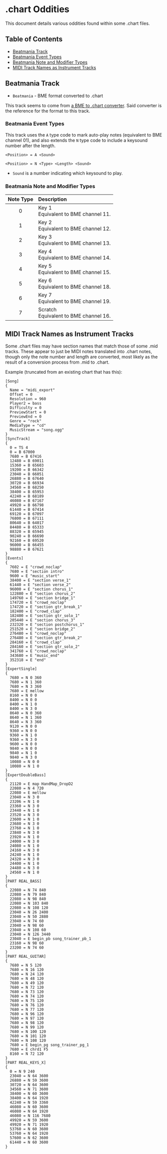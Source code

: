 # .chart Oddities

This document details various oddities found within some .chart files.

## Table of Contents

- [Beatmania Track](#beatmania-track)
- [Beatmania Event Types](#beatmania-event-types)
- [Beatmania Note and Modifier Types](#beatmania-note-and-modifier-types)
- [MIDI Track Names as Instrument Tracks](#midi-track-names-as-instrument-tracks)

## Beatmania Track

- `Beatmania` - BME format converted to .chart

This track seems to come from [a BME to .chart converter](https://github.com/iDestyKK/bme2chart/). Said converter is the reference for the format to this track.

### Beatmania Event Types

This track uses the `A` type code to mark auto-play notes (equivalent to BME channel 01), and also extends the `N` type code to include a keysound number after the length.

`<Position> = A <Sound>`

`<Position> = N <Type> <Length> <Sound>`

- `Sound` is a number indicating which keysound to play.

### Beatmania Note and Modifier Types

| Note Type | Description                              |
| :-------: | :----------                              |
| 0         | Key 1<br>Equivalent to BME channel 11.   |
| 1         | Key 2<br>Equivalent to BME channel 12.   |
| 2         | Key 3<br>Equivalent to BME channel 13.   |
| 3         | Key 4<br>Equivalent to BME channel 14.   |
| 4         | Key 5<br>Equivalent to BME channel 15.   |
| 5         | Key 6<br>Equivalent to BME channel 18.   |
| 6         | Key 7<br>Equivalent to BME channel 19.   |
| 7         | Scratch<br>Equivalent to BME channel 16. |

## MIDI Track Names as Instrument Tracks

Some .chart files may have section names that match those of some .mid tracks. These appear to just be MIDI notes translated into .chart notes, though only the note number and length are converted, most likely as the result of a conversion process from .mid to .chart.

Example (truncated from an existing chart that has this):

```
[Song]
{
  Name = "midi_export"
  Offset = 0
  Resolution = 960
  Player2 = bass
  Difficulty = 0
  PreviewStart = 0
  PreviewEnd = 0
  Genre = "rock"
  MediaType = "cd"
  MusicStream = "song.ogg"
}
[SyncTrack]
{
  0 = TS 4
  0 = B 67000
  7680 = B 67416
  12480 = B 69011
  15360 = B 65603
  19200 = B 66342
  23040 = B 66051
  26880 = B 67640
  30720 = B 66934
  34560 = B 68250
  38400 = B 65953
  42240 = B 68189
  46080 = B 67167
  49920 = B 66798
  61440 = B 67414
  69120 = B 67097
  76800 = B 67111
  80640 = B 64017
  84480 = B 65333
  88320 = B 65945
  90240 = B 66690
  92160 = B 69520
  96000 = B 66455
  98880 = B 67621
}
[Events]
{
  7602 = E "crowd_noclap"
  7680 = E "section intro"
  9600 = E "music_start"
  38400 = E "section verse_1"
  61440 = E "section verse_2"
  96000 = E "section chorus_1"
  122880 = E "section chorus_2"
  149760 = E "section bridge_1"
  174720 = E "crowd_noclap"
  174720 = E "section gtr_break_1"
  182400 = E "crowd_clap"
  182400 = E "section gtr_solo_1"
  205440 = E "section chorus_3"
  232320 = E "section postchorus_1"
  251520 = E "section bridge_2"
  276480 = E "crowd_noclap"
  276480 = E "section gtr_break_2"
  284160 = E "crowd_clap"
  284160 = E "section gtr_solo_2"
  341760 = E "crowd_noclap"
  343680 = E "music_end"
  352318 = E "end"
}
[ExpertSingle]
{
  7680 = N 0 360
  7680 = N 1 360
  7680 = N 3 360
  7680 = E mellow
  8160 = N 0 0
  8400 = N 0 0
  8400 = N 1 0
  8400 = N 3 0
  8640 = N 0 360
  8640 = N 1 360
  8640 = N 3 360
  9120 = N 0 0
  9360 = N 0 0
  9360 = N 1 0
  9360 = N 3 0
  9600 = N 0 0
  9840 = N 0 0
  9840 = N 1 0
  9840 = N 3 0
  10080 = N 0 0
  10080 = N 1 0
}
[ExpertDoubleBass]
{
  21120 = E map HandMap_DropD2
  22080 = N 4 720
  22080 = E mellow
  23040 = N 3 0
  23206 = N 1 0
  23360 = N 3 0
  23440 = N 1 0
  23520 = N 3 0
  23600 = N 1 0
  23680 = N 3 0
  23760 = N 1 0
  23840 = N 3 0
  23920 = N 1 0
  24000 = N 3 0
  24080 = N 1 0
  24160 = N 3 0
  24240 = N 1 0
  24320 = N 3 0
  24400 = N 1 0
  24480 = N 3 0
  24560 = N 1 0
}
[PART REAL_BASS]
{
  22080 = N 74 840
  22080 = N 79 840
  22080 = N 98 840
  22080 = N 103 840
  22080 = N 108 120
  23040 = N 26 2400
  23040 = N 50 2880
  23040 = N 74 60
  23040 = N 98 60
  23040 = N 108 60
  23040 = N 126 3440
  23040 = E begin_pb song_trainer_pb_1
  23160 = N 98 60
  23200 = N 74 60
}
[PART REAL_GUITAR]
{
  7680 = N 5 120
  7680 = N 16 120
  7680 = N 24 120
  7680 = N 48 120
  7680 = N 49 120
  7680 = N 72 120
  7680 = N 73 120
  7680 = N 74 120
  7680 = N 75 120
  7680 = N 76 120
  7680 = N 77 120
  7680 = N 96 120
  7680 = N 97 120
  7680 = N 98 120
  7680 = N 99 120
  7680 = N 100 120
  7680 = N 101 120
  7680 = N 108 120
  7680 = E begin_pg song_trainer_pg_1
  7680 = E chrd1 F5
  8160 = N 72 120
}
[PART REAL_KEYS_X]
{
  0 = N 9 240
  23040 = N 64 3600
  26880 = N 59 3600
  30720 = N 64 3600
  34560 = N 71 3600
  38400 = N 60 3600
  38400 = N 64 1920
  42240 = N 59 3360
  46080 = N 60 3600
  46080 = N 64 1920
  46080 = N 116 7680
  49920 = N 59 3600
  49920 = N 71 1920
  53760 = N 60 3600
  53760 = N 64 1920
  57600 = N 62 3600
  61440 = N 60 3600
}
```
